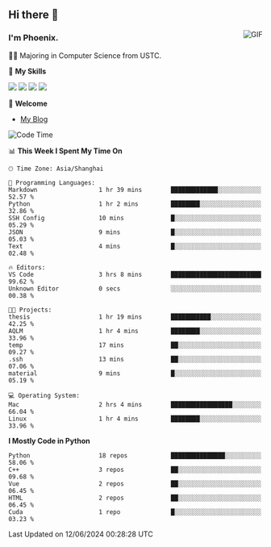 ## Hi there 👋
<img align="right" alt="GIF" src="https://raw.githubusercontent.com/JoeyBling/JoeyBling/master/pic/pusheencode.gif" />

### I'm Phoenix.

👨‍🎓 Majoring in Computer Science from USTC.

🌟 **My Skills**

![](https://img.shields.io/badge/-Python-3e74a2?style=flat-square&logo=Python&logoColor=fff)
![](https://img.shields.io/badge/-C++-9f62a5?style=flat&logo=cplusplus&logoColor=white)
![](https://img.shields.io/badge/-Linux-185886?style=flat-square&logo=Linux&logoColor=fff)
![](https://img.shields.io/badge/-Rust-ff4136?style=flat-square&logo=Rust&logoColor=fff)

💬 **Welcome**

- [My Blog](https://ysy-phoenix.github.io/)

<!--START_SECTION:waka-->
![Code Time](http://img.shields.io/badge/Code%20Time-770%20hrs%2048%20mins-blue)

📊 **This Week I Spent My Time On** 

```text
🕑︎ Time Zone: Asia/Shanghai

💬 Programming Languages: 
Markdown                 1 hr 39 mins        █████████████░░░░░░░░░░░░   52.57 % 
Python                   1 hr 2 mins         ████████░░░░░░░░░░░░░░░░░   32.86 % 
SSH Config               10 mins             █░░░░░░░░░░░░░░░░░░░░░░░░   05.29 % 
JSON                     9 mins              █░░░░░░░░░░░░░░░░░░░░░░░░   05.03 % 
Text                     4 mins              █░░░░░░░░░░░░░░░░░░░░░░░░   02.48 % 

🔥 Editors: 
VS Code                  3 hrs 8 mins        █████████████████████████   99.62 % 
Unknown Editor           0 secs              ░░░░░░░░░░░░░░░░░░░░░░░░░   00.38 % 

🐱‍💻 Projects: 
thesis                   1 hr 19 mins        ███████████░░░░░░░░░░░░░░   42.25 % 
AQLM                     1 hr 4 mins         ████████░░░░░░░░░░░░░░░░░   33.96 % 
temp                     17 mins             ██░░░░░░░░░░░░░░░░░░░░░░░   09.27 % 
.ssh                     13 mins             ██░░░░░░░░░░░░░░░░░░░░░░░   07.06 % 
material                 9 mins              █░░░░░░░░░░░░░░░░░░░░░░░░   05.19 % 

💻 Operating System: 
Mac                      2 hrs 4 mins        █████████████████░░░░░░░░   66.04 % 
Linux                    1 hr 4 mins         ████████░░░░░░░░░░░░░░░░░   33.96 % 
```

**I Mostly Code in Python** 

```text
Python                   18 repos            ███████████████░░░░░░░░░░   58.06 % 
C++                      3 repos             ██░░░░░░░░░░░░░░░░░░░░░░░   09.68 % 
Vue                      2 repos             ██░░░░░░░░░░░░░░░░░░░░░░░   06.45 % 
HTML                     2 repos             ██░░░░░░░░░░░░░░░░░░░░░░░   06.45 % 
Cuda                     1 repo              █░░░░░░░░░░░░░░░░░░░░░░░░   03.23 % 
```




 Last Updated on 12/06/2024 00:28:28 UTC
<!--END_SECTION:waka-->

<!--
**ysy-phoenix/ysy-phoenix** is a ✨ _special_ ✨ repository because its `README.md` (this file) appears on your GitHub profile.

Here are some ideas to get you started:

- 🔭 I’m currently working on ...
- 🌱 I’m currently learning ...
- 👯 I’m looking to collaborate on ...
- 🤔 I’m looking for help with ...
- 💬 Ask me about ...
- 📫 How to reach me: ...
- 😄 Pronouns: ...
- ⚡ Fun fact: ...
-->
